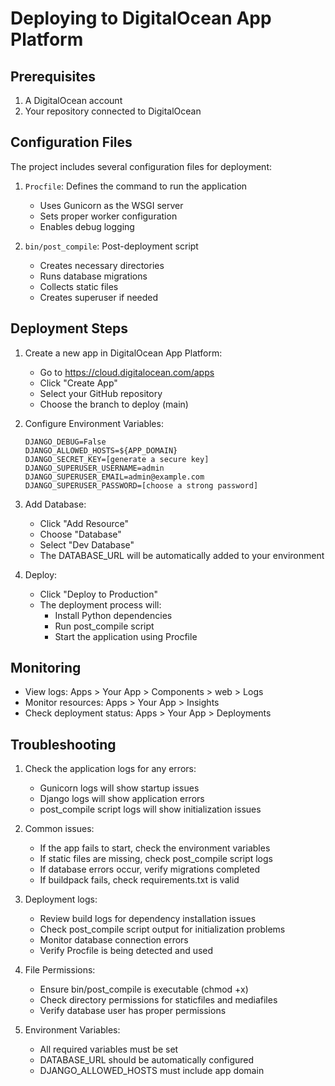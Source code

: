 # Deploying to DigitalOcean App Platform

## Prerequisites
1. A DigitalOcean account
2. Your repository connected to DigitalOcean

## Configuration Files
The project includes several configuration files for deployment:

1. `Procfile`: Defines the command to run the application
   - Uses Gunicorn as the WSGI server
   - Sets proper worker configuration
   - Enables debug logging

2. `bin/post_compile`: Post-deployment script
   - Creates necessary directories
   - Runs database migrations
   - Collects static files
   - Creates superuser if needed

## Deployment Steps

1. Create a new app in DigitalOcean App Platform:
   - Go to https://cloud.digitalocean.com/apps
   - Click "Create App"
   - Select your GitHub repository
   - Choose the branch to deploy (main)

2. Configure Environment Variables:
   ```
   DJANGO_DEBUG=False
   DJANGO_ALLOWED_HOSTS=${APP_DOMAIN}
   DJANGO_SECRET_KEY=[generate a secure key]
   DJANGO_SUPERUSER_USERNAME=admin
   DJANGO_SUPERUSER_EMAIL=admin@example.com
   DJANGO_SUPERUSER_PASSWORD=[choose a strong password]
   ```

3. Add Database:
   - Click "Add Resource"
   - Choose "Database"
   - Select "Dev Database"
   - The DATABASE_URL will be automatically added to your environment

4. Deploy:
   - Click "Deploy to Production"
   - The deployment process will:
     * Install Python dependencies
     * Run post_compile script
     * Start the application using Procfile

## Monitoring

- View logs: Apps > Your App > Components > web > Logs
- Monitor resources: Apps > Your App > Insights
- Check deployment status: Apps > Your App > Deployments

## Troubleshooting

1. Check the application logs for any errors:
   - Gunicorn logs will show startup issues
   - Django logs will show application errors
   - post_compile script logs will show initialization issues

2. Common issues:
   - If the app fails to start, check the environment variables
   - If static files are missing, check post_compile script logs
   - If database errors occur, verify migrations completed
   - If buildpack fails, check requirements.txt is valid

3. Deployment logs:
   - Review build logs for dependency installation issues
   - Check post_compile script output for initialization problems
   - Monitor database connection errors
   - Verify Procfile is being detected and used

4. File Permissions:
   - Ensure bin/post_compile is executable (chmod +x)
   - Check directory permissions for staticfiles and mediafiles
   - Verify database user has proper permissions

5. Environment Variables:
   - All required variables must be set
   - DATABASE_URL should be automatically configured
   - DJANGO_ALLOWED_HOSTS must include app domain